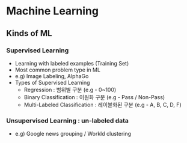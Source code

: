 # Machine Learning

## Kinds of ML

### Supervised Learning  
 - Learning with labeled examples (Training Set)
 - Most common problem type in ML
 - e.g) Image Labeling, AlphaGo
 - Types of Supervised Learning
   - Regression : 범위별 구분 (e.g - 0~100)
   - Binary Classification : 이원화 구분 (e.g - Pass / Non-Pass)
   - Multi-Labeled Classification : 레이블화된 구분 (e.g - A, B, C, D, F)


### Unsupervised Learning : un-labeled data  
 - e.g) Google news grouping / Workld clustering  

